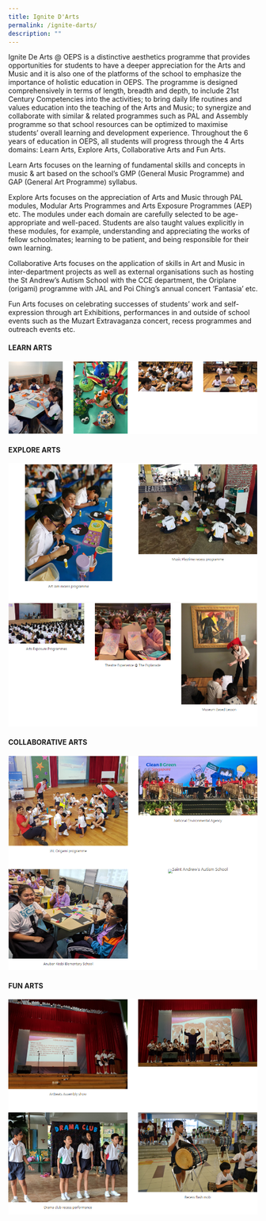 ```yaml
---
title: Ignite D'Arts
permalink: /ignite-darts/
description: ""
---
```

<p>Ignite De Arts @ OEPS is a distinctive aesthetics programme that provides opportunities for students to have a deeper appreciation for the Arts and Music and it is also one of the platforms of the school to emphasize the importance of holistic education in OEPS. The programme is designed comprehensively in terms of length, breadth and depth, to include 21st Century Competencies into the activities; to bring daily life routines and values education into the teaching of the Arts and Music; to synergize and collaborate with similar &amp; related programmes such as PAL and Assembly programme so that school resources can be optimized to maximise students&rsquo; overall learning and development experience. Throughout the 6 years of education in OEPS, all students will progress through the 4 Arts domains: Learn Arts, Explore Arts, Collaborative Arts and Fun Arts.</p>
<p>Learn Arts focuses on the learning of fundamental skills and concepts in music &amp; art based on the school&rsquo;s GMP (General Music Programme) and GAP (General Art Programme) syllabus.</p>
<p>Explore Arts focuses on the appreciation of Arts and Music through PAL modules, Modular Arts Programmes and Arts Exposure Programmes (AEP) etc. The modules under each domain are carefully selected to be age-appropriate and well-paced. Students are also taught values explicitly in these modules, for example, understanding and appreciating the works of fellow schoolmates; learning to be patient, and being responsible for their own learning.</p>
<p>Collaborative Arts focuses on the application of skills in Art and Music in inter-department projects as well as external organisations such as hosting the St Andrew&rsquo;s Autism School with the CCE department, the Oriplane (origami) programme with JAL and Poi Ching&rsquo;s annual concert &lsquo;Fantasia&rsquo; etc.</p>
<p>Fun Arts focuses on celebrating successes of students&rsquo; work and self-expression through art Exhibitions, performances in and outside of school events such as the Muzart Extravaganza concert, recess programmes and outreach events etc.</p>
<h4><strong>LEARN ARTS</strong></h4>
<img src="/images/darts1.png">
<h4><strong>EXPLORE ARTS</strong></h4>
<img src="/images/darts2.png">
<img src="/images/darts3.png">
<h4><strong>COLLABORATIVE ARTS</strong></h4>
<img src="/images/darts4.png">
<h4><strong>FUN ARTS</strong></h4>
<img src="/images/darts5.png">